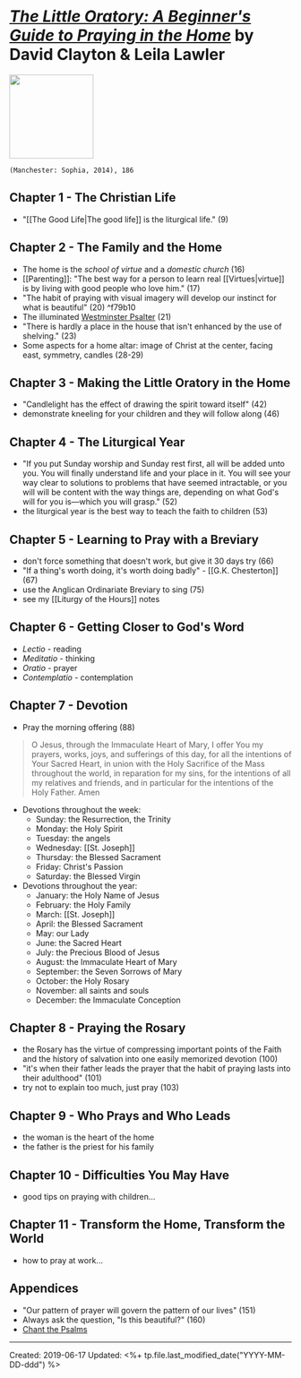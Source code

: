# [*The Little Oratory: A Beginner's Guide to Praying in the Home*](https://www.sophiainstitute.com/products/item/the-little-oratory) by David Clayton & Leila Lawler
<img src="https://www.sophiainstitute.com/images/uploads/products/_small/9781622821761.jpg" width=150>

`(Manchester: Sophia, 2014), 186`

## Chapter 1 - The Christian Life
- "[[The Good Life|The good life]] is the liturgical life." (9)

## Chapter 2 - The Family and the Home
- The home is the *school of virtue* and a *domestic church* (16)
- [[Parenting]]: "The best way for a person to learn real [[Virtues|virtue]] is by living with good people who love him." (17) 
- "The habit of praying with visual imagery will develop our instinct for what is beautiful" (20) ^f79b10
- The illuminated [Westminster Psalter](https://en.wikipedia.org/wiki/Westminster_Psalter) (21)
- "There is hardly a place in the house that isn't enhanced by the use of shelving." (23)
- Some aspects for a home altar: image of Christ at the center, facing east, symmetry, candles (28-29)

## Chapter 3 - Making the Little Oratory in the Home
- "Candlelight has the effect of drawing the spirit toward itself" (42)
- demonstrate kneeling for your children and they will follow along (46)

## Chapter 4 - The Liturgical Year
- "If you put Sunday worship and Sunday rest first, all will be added unto you. You will finally understand life and your place in it. You will see your way clear to solutions to problems that have seemed intractable, or you will will be content with the way things are, depending on what God's will for you is—which you will grasp." (52)
- the liturgical year is the best way to teach the faith to children (53)

## Chapter 5 - Learning to Pray with a Breviary
- don't force something that doesn't work, but give it 30 days try (66)
- "If a thing's worth doing, it's worth doing badly" - [[G.K. Chesterton]] (67)
- use the Anglican Ordinariate Breviary to sing (75)
- see my [[Liturgy of the Hours]] notes

## Chapter 6 - Getting Closer to God's Word
- *Lectio* - reading
- *Meditatio* - thinking
- *Oratio* - prayer
- *Contemplatio* - contemplation

## Chapter 7 - Devotion
- Pray the morning offering (88)
> O Jesus, through the Immaculate Heart of Mary,
> I offer You my prayers, works, joys, and sufferings of this day,
> for all the intentions of Your Sacred Heart,
> in union with the Holy Sacrifice of the Mass throughout the world,
> in reparation for my sins, 
> for the intentions of all my relatives and friends,
> and in particular for the intentions of the Holy Father.
> Amen
- Devotions throughout the week:
  - Sunday: the Resurrection, the Trinity
  - Monday: the Holy Spirit
  - Tuesday: the angels
  - Wednesday: [[St. Joseph]]
  - Thursday: the Blessed Sacrament
  - Friday: Christ's Passion
  - Saturday: the Blessed Virgin
- Devotions throughout the year:
  - January: the Holy Name of Jesus
  - February: the Holy Family
  - March: [[St. Joseph]]
  - April: the Blessed Sacrament
  - May: our Lady
  - June: the Sacred Heart
  - July: the Precious Blood of Jesus
  - August: the Immaculate Heart of Mary
  - September: the Seven Sorrows of Mary
  - October: the Holy Rosary
  - November: all saints and souls
  - December: the Immaculate Conception

## Chapter 8 - Praying the Rosary
- the Rosary has the virtue of compressing important points of the Faith and the history of salvation into one easily memorized devotion (100)
- "it's when their father leads the prayer that the habit of praying lasts into their adulthood" (101)
- try not to explain too much, just pray (103)

## Chapter 9 - Who Prays and Who Leads
- the woman is the heart of the home
- the father is the priest for his family

## Chapter 10 - Difficulties You May Have
- good tips on praying with children...

## Chapter 11 - Transform the Home, Transform the World
- how to pray at work...

## Appendices
- "Our pattern of prayer will govern the pattern of our lives" (151)
- Always ask the question, "Is this beautiful?" (160)
- [Chant the Psalms](http://www.thewayofbeauty.org/psalm-tones)

---
Created: 2019-06-17
Updated: <%+ tp.file.last_modified_date("YYYY-MM-DD-ddd") %>

